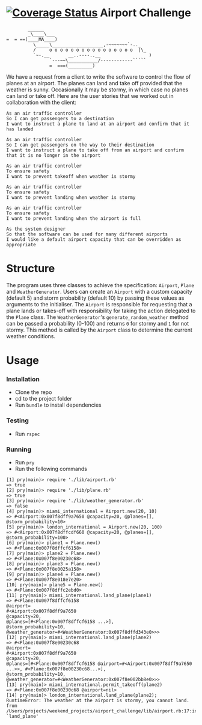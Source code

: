 [![Coverage Status](https://coveralls.io/repos/github/makersacademy/airport_challenge/badge.svg?branch=master)](https://coveralls.io/github/makersacademy/airport_challenge?branch=master)
Airport Challenge
=================

```
        ______
        _\____\___
=  = ==(____MA____)
          \_____\___________________,-~~~~~~~`-.._
          /     o o o o o o o o o o o o o o o o  |\_
          `~-.__       __..----..__                  )
                `---~~\___________/------------`````
                =  ===(_________)

```

We have a request from a client to write the software to control the flow of planes at an airport. The planes can land and take off provided that the weather is sunny. Occasionally it may be stormy, in which case no planes can land or take off.  Here are the user stories that we worked out in collaboration with the client:

```
As an air traffic controller
So I can get passengers to a destination
I want to instruct a plane to land at an airport and confirm that it has landed

As an air traffic controller
So I can get passengers on the way to their destination
I want to instruct a plane to take off from an airport and confirm that it is no longer in the airport

As an air traffic controller
To ensure safety
I want to prevent takeoff when weather is stormy

As an air traffic controller
To ensure safety
I want to prevent landing when weather is stormy

As an air traffic controller
To ensure safety
I want to prevent landing when the airport is full

As the system designer
So that the software can be used for many different airports
I would like a default airport capacity that can be overridden as appropriate
```

# Structure
The program uses three classes to achieve the specification: `Airport`, `Plane` and `WeatherGenerator`. Users can create an `Airport` with a custom capacity (default 5) and storm probability (default 10) by passing these values as arguments to the initialiser. The `Airport` is responsible for requesting that a plane lands or takes-off with responsibility for taking the action delegated to the `Plane` class. The `WeatherGenerator`'s `generate_random_weather` method can be passed a probability (0-100) and returns `0` for stormy and `1` for not stormy. This method is called by the `Airport` class to determine the current weather conditions.

# Usage

### Installation
- Clone the repo
- cd to the project folder
- Run `bundle` to install dependencies

### Testing
- Run `rspec`

### Running
- Run `pry`
- Run the following commands

```
[1] pry(main)> require './lib/airport.rb'
=> true
[2] pry(main)> require './lib/plane.rb'
=> true
[3] pry(main)> require './lib/weather_generator.rb'
=> false
[4] pry(main)> miami_international = Airport.new(20, 10)
=> #<Airport:0x007f8dff9a7650 @capacity=20, @planes=[], @storm_probability=10>
[5] pry(main)> london_international = Airport.new(20, 100)
=> #<Airport:0x007f8dffcdf660 @capacity=20, @planes=[], @storm_probability=100>
[6] pry(main)> plane1 = Plane.new()
=> #<Plane:0x007f8dffcf6158>
[7] pry(main)> plane2 = Plane.new()
=> #<Plane:0x007f8e00230c68>
[8] pry(main)> plane3 = Plane.new()
=> #<Plane:0x007f8e0025a158>
[9] pry(main)> plane4 = Plane.new()
=> #<Plane:0x007f8e018e7e20>
[10] pry(main)> plane5 = Plane.new()
=> #<Plane:0x007f8dffc2ebd0>
[11] pry(main)> miami_international.land_plane(plane1)
=> #<Plane:0x007f8dffcf6158
@airport=
#<Airport:0x007f8dff9a7650
@capacity=20,
@planes=[#<Plane:0x007f8dffcf6158 ...>],
@storm_probability=10,
@weather_generator=#<WeatherGenerator:0x007f8dffd343e0>>>
[12] pry(main)> miami_international.land_plane(plane2)
=> #<Plane:0x007f8e00230c68
@airport=
#<Airport:0x007f8dff9a7650
@capacity=20,
@planes=[#<Plane:0x007f8dffcf6158 @airport=#<Airport:0x007f8dff9a7650 ...>>, #<Plane:0x007f8e00230c68...>],
@storm_probability=10,
@weather_generator=#<WeatherGenerator:0x007f8e002bb8e0>>>
[13] pry(main)> miami_international.permit_takeoff(plane2)
=> #<Plane:0x007f8e00230c68 @airport=nil>
[14] pry(main)> london_international.land_plane(plane2);
RuntimeError: The weather at the airport is stormy, you cannot land.
from /Users/projects/weekend_projects/airport_challenge/lib/airport.rb:17:in `land_plane'
```

